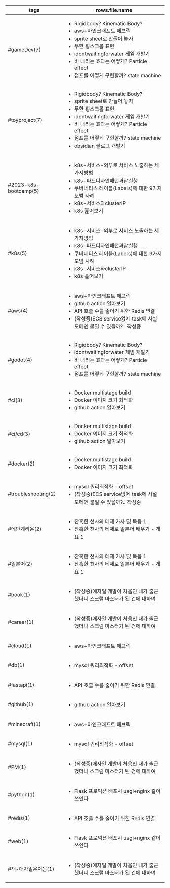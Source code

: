 
| tags                  | rows.file.name                                                                                                                                                                                                                       |
| --------------------- | ------------------------------------------------------------------------------------------------------------------------------------------------------------------------------------------------------------------------------------ |
| #gameDev(7)           | <ul><li>Rigidbody? Kinematic Body?</li><li>aws+마인크래프트 패브릭</li><li>sprite sheet로 만들어 놓자</li><li>무한 횡스크롤 표현</li><li>idontwaitingforwater 게임 개발기</li><li>비 내리는 효과는 어떻게? Particle effect</li><li>점프를 어떻게 구현할까? state machine</li></ul>   |
| #toyproject(7)        | <ul><li>Rigidbody? Kinematic Body?</li><li>sprite sheet로 만들어 놓자</li><li>무한 횡스크롤 표현</li><li>idontwaitingforwater 게임 개발기</li><li>비 내리는 효과는 어떻게? Particle effect</li><li>점프를 어떻게 구현할까? state machine</li><li>obsidian 블로그 개발기</li></ul> |
| #2023-k8s-bootcamp(5) | <ul><li>k8s-서비스-외부로 서비스 노출하는 세가지방법</li><li>k8s-파드디자인패턴과잡실행</li><li>쿠버네티스 레이블(Labels)에 대한 9가지 모범 사례</li><li>k8s-서비스와clusterIP</li><li>k8s 훑어보기</li></ul>                                                                              |
| #k8s(5)               | <ul><li>k8s-서비스-외부로 서비스 노출하는 세가지방법</li><li>k8s-파드디자인패턴과잡실행</li><li>쿠버네티스 레이블(Labels)에 대한 9가지 모범 사례</li><li>k8s-서비스와clusterIP</li><li>k8s 훑어보기</li></ul>                                                                              |
| #aws(4)               | <ul><li>aws+마인크래프트 패브릭</li><li>github action 알아보기</li><li>API 호출 수를 줄이기 위한 Redis 연결</li><li>(작성중)ECS service없에 task에 사설 도메인 붙일 수 있을까?.. 작성중</li></ul>                                                                                |
| #godot(4)             | <ul><li>Rigidbody? Kinematic Body?</li><li>idontwaitingforwater 게임 개발기</li><li>비 내리는 효과는 어떻게? Particle effect</li><li>점프를 어떻게 구현할까? state machine</li></ul>                                                                          |
| #ci(3)                | <ul><li>Docker multistage build</li><li>Docker 이미지 크기 최적화</li><li>github action 알아보기</li></ul>                                                                                                                                       |
| #ci/cd(3)             | <ul><li>Docker multistage build</li><li>Docker 이미지 크기 최적화</li><li>github action 알아보기</li></ul>                                                                                                                                       |
| #docker(2)            | <ul><li>Docker multistage build</li><li>Docker 이미지 크기 최적화</li></ul>                                                                                                                                                                  |
| #troubleshooting(2)   | <ul><li>mysql 쿼리최적화 - offset</li><li>(작성중)ECS service없에 task에 사설 도메인 붙일 수 있을까?.. 작성중</li></ul>                                                                                                                                       |
| #에반게리온(2)             | <ul><li>잔혹한 천사의 테제 가사 및 독음 1</li><li>잔혹한 천사의 테제로 일본어 배우기 - 개요 1</li></ul>                                                                                                                                                            |
| #일본어(2)               | <ul><li>잔혹한 천사의 테제 가사 및 독음 1</li><li>잔혹한 천사의 테제로 일본어 배우기 - 개요 1</li></ul>                                                                                                                                                            |
| #book(1)              | <ul><li>(작성중)애자일 개발이 처음인 내가 출근했더니 스크럼 마스터가 된 건에 대하여</li></ul>                                                                                                                                                                        |
| #career(1)            | <ul><li>(작성중)애자일 개발이 처음인 내가 출근했더니 스크럼 마스터가 된 건에 대하여</li></ul>                                                                                                                                                                        |
| #cloud(1)             | <ul><li>aws+마인크래프트 패브릭</li></ul>                                                                                                                                                                                                     |
| #db(1)                | <ul><li>mysql 쿼리최적화 - offset</li></ul>                                                                                                                                                                                               |
| #fastapi(1)           | <ul><li>API 호출 수를 줄이기 위한 Redis 연결</li></ul>                                                                                                                                                                                          |
| #github(1)            | <ul><li>github action 알아보기</li></ul>                                                                                                                                                                                                 |
| #minecraft(1)         | <ul><li>aws+마인크래프트 패브릭</li></ul>                                                                                                                                                                                                     |
| #mysql(1)             | <ul><li>mysql 쿼리최적화 - offset</li></ul>                                                                                                                                                                                               |
| #PM(1)                | <ul><li>(작성중)애자일 개발이 처음인 내가 출근했더니 스크럼 마스터가 된 건에 대하여</li></ul>                                                                                                                                                                        |
| #python(1)            | <ul><li>Flask 프로덕션 배포시 usgi+nginx 같이쓰인다</li></ul>                                                                                                                                                                                    |
| #redis(1)             | <ul><li>API 호출 수를 줄이기 위한 Redis 연결</li></ul>                                                                                                                                                                                          |
| #web(1)               | <ul><li>Flask 프로덕션 배포시 usgi+nginx 같이쓰인다</li></ul>                                                                                                                                                                                    |
| #책-애자일은처음(1)          | <ul><li>(작성중)애자일 개발이 처음인 내가 출근했더니 스크럼 마스터가 된 건에 대하여</li></ul>                                                                                                                                                                        |
